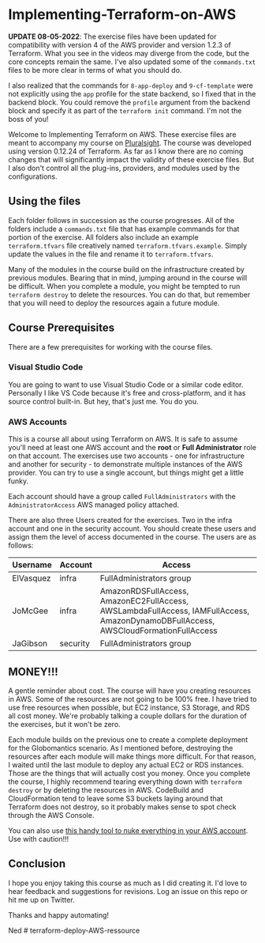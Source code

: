 # Implementing-Terraform-on-AWS

**UPDATE 08-05-2022**: The exercise files have been updated for compatibility with version 4 of the AWS provider and version 1.2.3 of Terraform. What you see in the videos may diverge from the code, but the core concepts remain the same. I've also updated some of the `commands.txt` files to be more clear in terms of what you should do.

I also realized that the commands for `8-app-deploy` and `9-cf-template` were not explicitly using the `app` profile for the state backend, so I fixed that in the backend block. You could remove the `profile` argument from the backend block and specify it as part of the `terraform init` command. I'm not the boss of you!

Welcome to Implementing Terraform on AWS. These exercise files are meant to accompany my course on [Pluralsight](https://app.pluralsight.com/library/courses/implementing-terraform-aws/).  The course was developed using version 0.12.24 of Terraform.  As far as I know there are no coming changes that will significantly impact the validity of these exercise files.  But I also don't control all the plug-ins, providers, and modules used by the configurations.

## Using the files

Each folder follows in succession as the course progresses. All of the folders include a `commands.txt` file that has example commands for that portion of the exercise. All folders also include an example `terraform.tfvars` file creatively named `terraform.tfvars.example`. Simply update the values in the file and rename it to `terraform.tfvars`.

Many of the modules in the course build on the infrastructure created by previous modules. Bearing that in mind, jumping around in the course will be difficult. When you complete a module, you might be tempted to run `terraform destroy` to delete the resources. You can do that, but remember that you will need to deploy the resources again a future module.

## Course Prerequisites

There are a few prerequisites for working with the course files.

### Visual Studio Code

You are going to want to use Visual Studio Code or a similar code editor. Personally I like VS Code because it's free and cross-platform, and it has source control built-in. But hey, that's just me. You do you.

### AWS Accounts

This is a course all about using Terraform on AWS. It is safe to assume you'll need at least one AWS account and the **root** or **Full Administrator** role on that account. The exercises use two accounts - one for infrastructure and another for security - to demonstrate multiple instances of the AWS provider. You can try to use a single account, but things might get a little funky.

Each account should have a group called `FullAdministrators` with the `AdministratorAccess` AWS managed policy attached.

There are also three Users created for the exercises. Two in the infra account and one in the security account. You should create these users and assign them the level of access documented in the course. The users are as follows:

| Username | Account | Access |
| -------- | ------- | ------ |
| ElVasquez | infra | FullAdministrators group |
| JoMcGee | infra | AmazonRDSFullAccess, AmazonEC2FullAccess, AWSLambdaFullAccess, IAMFullAccess, AmazonDynamoDBFullAccess, AWSCloudFormationFullAccess |
| JaGibson | security | FullAdministrators group |

## MONEY!!!

A gentle reminder about cost. The course will have you creating resources in AWS.  Some of the resources are not going to be 100% free. I have tried to use free resources when possible, but EC2 instance, S3 Storage, and RDS all cost money. We're probably talking a couple dollars for the duration of the exercises, but it won't be zero.

Each module builds on the previous one to create a complete deployment for the Globomantics scenario. As I mentioned before, destroying the resources after each module will make things more difficult. For that reason, I waited until the last module to deploy any actual EC2 or RDS instances. Those are the things that will actually cost you money. Once you complete the course, I highly recommend tearing everything down with `terraform destroy` or by deleting the resources in AWS. CodeBuild and CloudFormation tend to leave some S3 buckets laying around that Terraform does not destroy, so it probably makes sense to spot check through the AWS Console.

You can also use [this handy tool to nuke everything in your AWS account](https://github.com/rebuy-de/aws-nuke). Use with caution!!!

## Conclusion

I hope you enjoy taking this course as much as I did creating it.  I'd love to hear feedback and suggestions for revisions. Log an issue on this repo or hit me up on Twitter.

Thanks and happy automating!

Ned
#   t e r r a f o r m - d e p l o y - A W S - r e s s o u r c e  
 